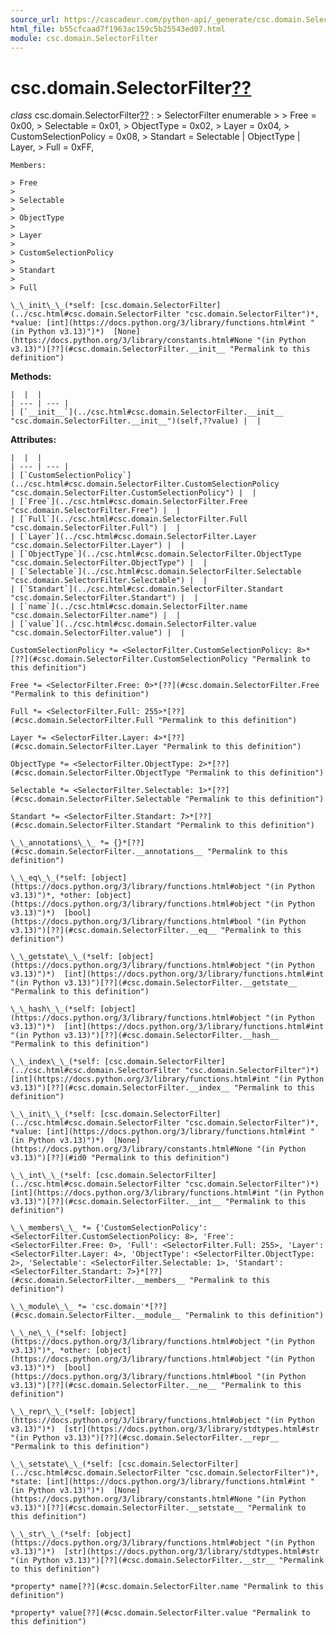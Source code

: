 ```yaml
---
source_url: https://cascadeur.com/python-api/_generate/csc.domain.SelectorFilter.html
html_file: b55cfcaad7f1963ac159c5b25543ed07.html
module: csc.domain.SelectorFilter
---
```


# csc.domain.SelectorFilter[??](#csc-domain-selectorfilter "Permalink to this heading")

*class* csc.domain.SelectorFilter[??](#csc.domain.SelectorFilter "Permalink to this definition")
:   > SelectorFilter enumerable
    >
    > Free = 0x00,
    > Selectable = 0x01,
    > ObjectType = 0x02,
    > Layer = 0x04,
    > CustomSelectionPolicy = 0x08,
    > Standart = Selectable | ObjectType | Layer,
    > Full = 0xFF,

    Members:

    > Free
    >
    > Selectable
    >
    > ObjectType
    >
    > Layer
    >
    > CustomSelectionPolicy
    >
    > Standart
    >
    > Full

    \_\_init\_\_(*self: [csc.domain.SelectorFilter](../csc.html#csc.domain.SelectorFilter "csc.domain.SelectorFilter")*, *value: [int](https://docs.python.org/3/library/functions.html#int "(in Python v3.13)")*)  [None](https://docs.python.org/3/library/constants.html#None "(in Python v3.13)")[??](#csc.domain.SelectorFilter.__init__ "Permalink to this definition")

    
**Methods:**

    |  |  |
    | --- | --- |
    | [`__init__`](../csc.html#csc.domain.SelectorFilter.__init__ "csc.domain.SelectorFilter.__init__")(self,??value) |  |

    
**Attributes:**

    |  |  |
    | --- | --- |
    | [`CustomSelectionPolicy`](../csc.html#csc.domain.SelectorFilter.CustomSelectionPolicy "csc.domain.SelectorFilter.CustomSelectionPolicy") |  |
    | [`Free`](../csc.html#csc.domain.SelectorFilter.Free "csc.domain.SelectorFilter.Free") |  |
    | [`Full`](../csc.html#csc.domain.SelectorFilter.Full "csc.domain.SelectorFilter.Full") |  |
    | [`Layer`](../csc.html#csc.domain.SelectorFilter.Layer "csc.domain.SelectorFilter.Layer") |  |
    | [`ObjectType`](../csc.html#csc.domain.SelectorFilter.ObjectType "csc.domain.SelectorFilter.ObjectType") |  |
    | [`Selectable`](../csc.html#csc.domain.SelectorFilter.Selectable "csc.domain.SelectorFilter.Selectable") |  |
    | [`Standart`](../csc.html#csc.domain.SelectorFilter.Standart "csc.domain.SelectorFilter.Standart") |  |
    | [`name`](../csc.html#csc.domain.SelectorFilter.name "csc.domain.SelectorFilter.name") |  |
    | [`value`](../csc.html#csc.domain.SelectorFilter.value "csc.domain.SelectorFilter.value") |  |

    CustomSelectionPolicy *= <SelectorFilter.CustomSelectionPolicy: 8>*[??](#csc.domain.SelectorFilter.CustomSelectionPolicy "Permalink to this definition")

    Free *= <SelectorFilter.Free: 0>*[??](#csc.domain.SelectorFilter.Free "Permalink to this definition")

    Full *= <SelectorFilter.Full: 255>*[??](#csc.domain.SelectorFilter.Full "Permalink to this definition")

    Layer *= <SelectorFilter.Layer: 4>*[??](#csc.domain.SelectorFilter.Layer "Permalink to this definition")

    ObjectType *= <SelectorFilter.ObjectType: 2>*[??](#csc.domain.SelectorFilter.ObjectType "Permalink to this definition")

    Selectable *= <SelectorFilter.Selectable: 1>*[??](#csc.domain.SelectorFilter.Selectable "Permalink to this definition")

    Standart *= <SelectorFilter.Standart: 7>*[??](#csc.domain.SelectorFilter.Standart "Permalink to this definition")

    \_\_annotations\_\_ *= {}*[??](#csc.domain.SelectorFilter.__annotations__ "Permalink to this definition")

    \_\_eq\_\_(*self: [object](https://docs.python.org/3/library/functions.html#object "(in Python v3.13)")*, *other: [object](https://docs.python.org/3/library/functions.html#object "(in Python v3.13)")*)  [bool](https://docs.python.org/3/library/functions.html#bool "(in Python v3.13)")[??](#csc.domain.SelectorFilter.__eq__ "Permalink to this definition")

    \_\_getstate\_\_(*self: [object](https://docs.python.org/3/library/functions.html#object "(in Python v3.13)")*)  [int](https://docs.python.org/3/library/functions.html#int "(in Python v3.13)")[??](#csc.domain.SelectorFilter.__getstate__ "Permalink to this definition")

    \_\_hash\_\_(*self: [object](https://docs.python.org/3/library/functions.html#object "(in Python v3.13)")*)  [int](https://docs.python.org/3/library/functions.html#int "(in Python v3.13)")[??](#csc.domain.SelectorFilter.__hash__ "Permalink to this definition")

    \_\_index\_\_(*self: [csc.domain.SelectorFilter](../csc.html#csc.domain.SelectorFilter "csc.domain.SelectorFilter")*)  [int](https://docs.python.org/3/library/functions.html#int "(in Python v3.13)")[??](#csc.domain.SelectorFilter.__index__ "Permalink to this definition")

    \_\_init\_\_(*self: [csc.domain.SelectorFilter](../csc.html#csc.domain.SelectorFilter "csc.domain.SelectorFilter")*, *value: [int](https://docs.python.org/3/library/functions.html#int "(in Python v3.13)")*)  [None](https://docs.python.org/3/library/constants.html#None "(in Python v3.13)")[??](#id0 "Permalink to this definition")

    \_\_int\_\_(*self: [csc.domain.SelectorFilter](../csc.html#csc.domain.SelectorFilter "csc.domain.SelectorFilter")*)  [int](https://docs.python.org/3/library/functions.html#int "(in Python v3.13)")[??](#csc.domain.SelectorFilter.__int__ "Permalink to this definition")

    \_\_members\_\_ *= {'CustomSelectionPolicy': <SelectorFilter.CustomSelectionPolicy: 8>, 'Free': <SelectorFilter.Free: 0>, 'Full': <SelectorFilter.Full: 255>, 'Layer': <SelectorFilter.Layer: 4>, 'ObjectType': <SelectorFilter.ObjectType: 2>, 'Selectable': <SelectorFilter.Selectable: 1>, 'Standart': <SelectorFilter.Standart: 7>}*[??](#csc.domain.SelectorFilter.__members__ "Permalink to this definition")

    \_\_module\_\_ *= 'csc.domain'*[??](#csc.domain.SelectorFilter.__module__ "Permalink to this definition")

    \_\_ne\_\_(*self: [object](https://docs.python.org/3/library/functions.html#object "(in Python v3.13)")*, *other: [object](https://docs.python.org/3/library/functions.html#object "(in Python v3.13)")*)  [bool](https://docs.python.org/3/library/functions.html#bool "(in Python v3.13)")[??](#csc.domain.SelectorFilter.__ne__ "Permalink to this definition")

    \_\_repr\_\_(*self: [object](https://docs.python.org/3/library/functions.html#object "(in Python v3.13)")*)  [str](https://docs.python.org/3/library/stdtypes.html#str "(in Python v3.13)")[??](#csc.domain.SelectorFilter.__repr__ "Permalink to this definition")

    \_\_setstate\_\_(*self: [csc.domain.SelectorFilter](../csc.html#csc.domain.SelectorFilter "csc.domain.SelectorFilter")*, *state: [int](https://docs.python.org/3/library/functions.html#int "(in Python v3.13)")*)  [None](https://docs.python.org/3/library/constants.html#None "(in Python v3.13)")[??](#csc.domain.SelectorFilter.__setstate__ "Permalink to this definition")

    \_\_str\_\_(*self: [object](https://docs.python.org/3/library/functions.html#object "(in Python v3.13)")*)  [str](https://docs.python.org/3/library/stdtypes.html#str "(in Python v3.13)")[??](#csc.domain.SelectorFilter.__str__ "Permalink to this definition")

    *property* name[??](#csc.domain.SelectorFilter.name "Permalink to this definition")

    *property* value[??](#csc.domain.SelectorFilter.value "Permalink to this definition")